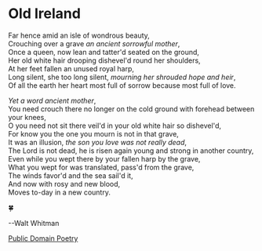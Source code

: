 # Old Ireland


Far hence amid an isle of wondrous beauty,<br> 
Crouching over a grave _an ancient sorrowful mother_,<br>
Once a queen, now lean and tatter'd seated on the ground,<br> 
Her old white hair drooping dishevel'd round her shoulders,<br> 
At her feet fallen an unused royal harp,<br> 
Long silent, she too long silent, _mourning her shrouded hope and heir_,<br>
Of all the earth her heart most full of sorrow because most full of love.<br>  

_Yet a word ancient mother_,<br> 
You need crouch there no longer on the cold ground with forehead between your knees,<br> 
O you need not sit there veil'd in your old white hair so dishevel'd,<br> 
For know you the one you mourn is not in that grave,<br> 
It was an illusion, _the son you love was not really dead_,<br> 
The Lord is not dead, he is risen again young and strong in another country,<br> 
Even while you wept there by your fallen harp by the grave,<br> 
What you wept for was translated, pass'd from the grave,<br> 
The winds favor'd and the sea sail'd it,<br> 
And now with rosy and new blood,<br> 
Moves to-day in a new country.<br> 

:four_leaf_clover:<br>

--Walt Whitman 

[Public Domain Poetry](http://www.publicdomainpoems.com/oldireland.html)
